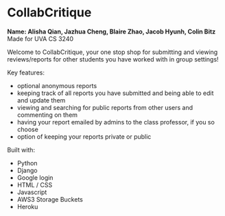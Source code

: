 # CollabCritique

__Name: Alisha Qian, Jazhua Cheng, Blaire Zhao, Jacob Hyunh, Colin Bitz__
Made for UVA CS 3240

Welcome to CollabCritique, your one stop shop for submitting and viewing reviews/reports for other students you have worked with in group settings!

Key features:
- optional anonymous reports
- keeping track of all reports you have submitted and being able to edit and update them
- viewing and searching for public reports from other users and commenting on them
- having your report emailed by admins to the class professor, if you so choose
- option of keeping your reports private or public

Built with:
- Python
- Django
- Google login
- HTML / CSS
- Javascript
- AWS3 Storage Buckets
- Heroku
